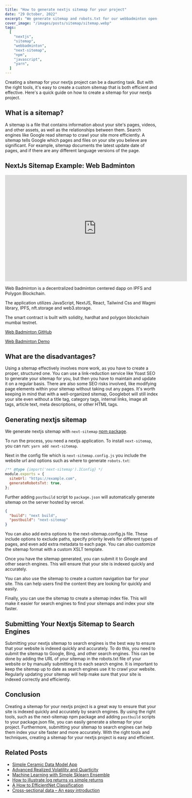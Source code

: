 ```yaml
---
title: "How to generate nextjs sitemap for your project"
date: "29 October, 2022"
excerpt: "We generate sitemap and robots.txt for our webbadminton open-source nextjs project with help of next-sitemap."
cover_image: "/images/posts/sitemap/sitemap.webp"
tags:
  [
    "nextjs",
    "sitemap",
    "webbadminton",
    "next-sitemap",
    "npm",
    "javascript",
    "yarn",
  ]
---
```


Creating a sitemap for your nextjs project can be a daunting task. But with the right tools, it's easy to create a custom sitemap that is both efficient and effective. Here's a quick guide on how to create a sitemap for your nextjs project.

## What is a sitemap?

A sitemap is a file that contains information about your site's pages, videos, and other assets, as well as the relationships between them. Search engines like Google read sitemap to crawl your site more efficiently. A sitemap tells Google which pages and files on your site you believe are significant. For example, sitemap documents the latest update date of pages, and if there are any different language versions of the page.

## NextJs Sitemap Example: Web Badminton

<div className="flex justify-center">
    <iframe width="600" height="350" src="https://www.youtube.com/embed/Dud9a8ShCVM?autoplay=1&mute=1" title="YouTube video player" frameBorder="0" allow="accelerometer; autoplay; clipboard-write; encrypted-media; gyroscope; picture-in-picture;fullscreen"></iframe>
</div>

Web Badminton is a decentralized badminton centered dapp on IPFS and Polygon Blockchain.

The application utilizes JavaScript, NextJS, React, Tailwind Css and Wagmi library, IPFS, nft.storage and web3.storage.

The smart contract is built with solidity, hardhat and polygon blockchain mumbai testnet.

[Web Badminton GitHub](https://github.com/BadmWe/WebBadminton)

[Web Badminton Demo](https://webbadminton.com)

## What are the disadvantages?

Using a sitemap effectively involves more work, as you have to create a proper, structured one. You can use a link-reduction service like Yoast SEO to generate your sitemap for you, but then you have to maintain and update it on a regular basis. There are also some SEO risks involved, like modifying page elements within your sitemap without taking out any pages. It's worth keeping in mind that with a well-organized sitemap, Googlebot will still index your site even without a title tag, category tags, internal links, image alt tags, article text, meta descriptions, or other HTML tags.

## Generating nextjs sitemap

We generate nextjs sitemap with `next-sitemap` [npm package](https://www.npmjs.com/package/next-sitemap).

To run the process, you need a nextjs application. To install `next-sitemap`, you can run:
`yarn add next-sitemap`.

Next in the config file which is `next-sitemap.config.js` you include the website url and options such as where to generate `robots.txt`:

```js
/** @type {import('next-sitemap').IConfig} */
module.exports = {
  siteUrl: "https://example.com",
  generateRobotsTxt: true,
};
```

Further adding `postbuild` script to `package.json` will automatically generate sitemap on the server hosted by vercel.

```json
{
  "build": "next build",
  "postbuild": "next-sitemap"
}
```

You can also add extra options to the next-sitemap.config.js file. These include options to exclude paths, specify priority levels for different types of pages, and even add extra metadata to each page. You can also customize the sitemap format with a custom XSLT template.

Once you have the sitemap generated, you can submit it to Google and other search engines. This will ensure that your site is indexed quickly and accurately.

You can also use the sitemap to create a custom navigation bar for your site. This can help users find the content they are looking for quickly and easily.

Finally, you can use the sitemap to create a sitemap index file. This will make it easier for search engines to find your sitemaps and index your site faster.

## Submitting Your Nextjs Sitemap to Search Engines

Submitting your nextjs sitemap to search engines is the best way to ensure that your website is indexed quickly and accurately. To do this, you need to submit the sitemap to Google, Bing, and other search engines. This can be done by adding the URL of your sitemap in the robots.txt file of your website or by manually submitting it to each search engine. It is important to keep the sitemap up to date as search engines use it to crawl your website. Regularly updating your sitemap will help make sure that your site is indexed correctly and efficiently.

## Conclusion

Creating a sitemap for your nextjs project is a great way to ensure that your site is indexed quickly and accurately by search engines. By using the right tools, such as the next-sitemap npm package and adding `postbuild` scripts to your package.json file, you can easily generate a sitemap for your project. Furthermore, submitting your sitemap to search engines can help them index your site faster and more accurately. With the right tools and techniques, creating a sitemap for your nextjs project is easy and efficient.

## Related Posts

- [Simple Ceramic Data Model App](https://dspyt.com/simple-app-with-ceramic-data-model-and-unstoppable-domains)
- [Advanced Realized Volatility and Quarticity](https://dspyt.com/advanced-realized-volatility-and-quarticity)
- [Machine Learning with Simple Sklearn Ensemble](https://dspyt.com/machine-learning-simple-sklearn-ensemble)
- [How to illustrate log returns vs simple returns](https://dspyt.com/simple-returns-log-return-and-volatility-simple-introduction)
- [A How to EfficientNet Classification](https://dspyt.com/efficientnet-classification)
- [Cross-sectional data – An easy introduction](https://dspyt.com/cross-sectional-data-an-easy-introduction)
